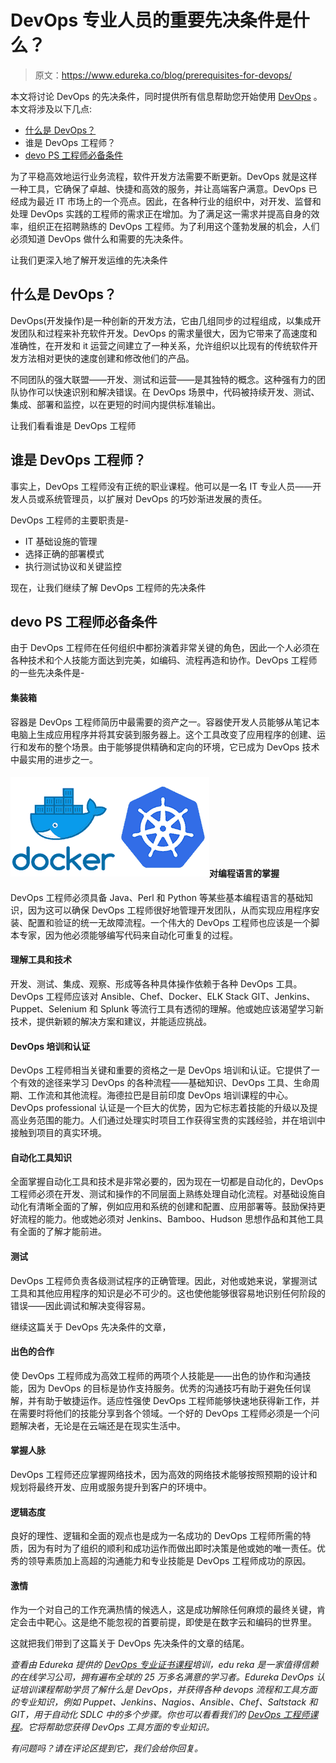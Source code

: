 # DevOps 专业人员的重要先决条件是什么？

> 原文：<https://www.edureka.co/blog/prerequisites-for-devops/>

本文将讨论 DevOps 的先决条件，同时提供所有信息帮助您开始使用 [DevOps](https://www.edureka.co/blog/what-is-devops/) 。本文将涉及以下几点:

*   [什么是 DevOps？](#WhatisDevOps?)
*   谁是 DevOps 工程师？
*   [devo PS 工程师必备条件](#PrerequisitesofaDevOpsEngineer)

为了平稳高效地运行业务流程，软件开发方法需要不断更新。DevOps 就是这样一种工具，它确保了卓越、快捷和高效的服务，并让高端客户满意。DevOps 已经成为最近 IT 市场上的一个亮点。因此，在各种行业的组织中，对开发、监督和处理 DevOps 实践的工程师的需求正在增加。为了满足这一需求并提高自身的效率，组织正在招聘熟练的 DevOps 工程师。为了利用这个蓬勃发展的机会，人们必须知道 DevOps 做什么和需要的先决条件。

让我们更深入地了解开发运维的先决条件

## **什么是 DevOps？**

DevOps(开发操作)是一种创新的开发方法，它由几组同步的过程组成，以集成开发团队和过程来补充软件开发。DevOps 的需求量很大，因为它带来了高速度和准确性，在开发和 it 运营之间建立了一种关系，允许组织以比现有的传统软件开发方法相对更快的速度创建和修改他们的产品。

不同团队的强大联盟——开发、测试和运营——是其独特的概念。这种强有力的团队协作可以快速识别和解决错误。在 DevOps 场景中，代码被持续开发、测试、集成、部署和监控，以在更短的时间内提供标准输出。

让我们看看谁是 DevOps 工程师

## 谁是 DevOps 工程师？

事实上，DevOps 工程师没有正统的职业课程。他可以是一名 IT 专业人员——开发人员或系统管理员，以扩展对 DevOps 的巧妙渐进发展的责任。

DevOps 工程师的主要职责是-

*   IT 基础设施的管理
*   选择正确的部署模式
*   执行测试协议和关键监控

现在，让我们继续了解 DevOps 工程师的先决条件

## **devo PS 工程师必备条件**

由于 DevOps 工程师在任何组织中都扮演着非常关键的角色，因此一个人必须在各种技术和个人技能方面达到完美，如编码、流程再造和协作。DevOps 工程师的一些先决条件是-

#### **集装箱**

容器是 DevOps 工程师简历中最需要的资产之一。容器使开发人员能够从笔记本电脑上生成应用程序并将其安装到服务器上。这个工具改变了应用程序的创建、运行和发布的整个场景。由于能够提供精确和定向的环境，它已成为 DevOps 技术中最实用的进步之一。

#### **![Image - Pre-Requisites For DevOps - Edureka](img/eb24c1f107c2bbbbc4ec519aeac8c9c5.png)对编程语言的掌握**

DevOps 工程师必须具备 Java、Perl 和 Python 等某些基本编程语言的基础知识，因为这可以确保 DevOps 工程师很好地管理开发团队，从而实现应用程序安装、配置和验证的统一无故障流程。一个伟大的 DevOps 工程师也应该是一个脚本专家，因为他必须能够编写代码来自动化可重复的过程。

#### **理解工具和技术**

开发、测试、集成、观察、形成等各种具体操作依赖于各种 DevOps 工具。DevOps 工程师应该对 Ansible、Chef、Docker、ELK Stack GIT、Jenkins、Puppet、Selenium 和 Splunk 等流行工具有透彻的理解。他或她应该渴望学习新技术，提供新颖的解决方案和建议，并能适应挑战。

#### **DevOps 培训和认证**

DevOps 工程师相当关键和重要的资格之一是 DevOps 培训和认证。它提供了一个有效的途径来学习 DevOps 的各种流程——基础知识、DevOps 工具、生命周期、工作流和其他流程。海德拉巴是目前印度 DevOps 培训课程的中心。DevOps professional 认证是一个巨大的优势，因为它标志着技能的升级以及提高业务范围的能力。人们通过处理实时项目工作获得宝贵的实践经验，并在培训中接触到项目的真实环境。

#### **自动化工具知识**

全面掌握自动化工具和技术是非常必要的，因为现在一切都是自动化的，DevOps 工程师必须在开发、测试和操作的不同层面上熟练处理自动化流程。对基础设施自动化有清晰全面的了解，例如应用和系统的创建和配置、应用部署等。鼓励保持更好流程的能力。他或她必须对 Jenkins、Bamboo、Hudson 思想作品和其他工具有全面的了解才能前进。

#### **测试**

DevOps 工程师负责各级测试程序的正确管理。因此，对他或她来说，掌握测试工具和其他应用程序的知识是必不可少的。这也使他能够很容易地识别任何阶段的错误——因此调试和解决变得容易。

继续这篇关于 DevOps 先决条件的文章，

#### **出色的合作**

使 DevOps 工程师成为高效工程师的两项个人技能是——出色的协作和沟通技能，因为 DevOps 的目标是协作支持服务。优秀的沟通技巧有助于避免任何误解，并有助于敏捷运作。适应性强使 DevOps 工程师能够快速地获得新工作，并在需要时将他们的技能分享到各个领域。一个好的 DevOps 工程师必须是一个问题解决者，无论是在云端还是在现实生活中。

#### **掌握人脉**

DevOps 工程师还应掌握网络技术，因为高效的网络技术能够按照预期的设计和规划将最终开发、应用或服务提升到客户的环境中。

#### **逻辑态度**

良好的理性、逻辑和全面的观点也是成为一名成功的 DevOps 工程师所需的特质，因为有时为了组织的顺利和成功运作而做出即时决策是他或她的唯一责任。优秀的领导素质加上高超的沟通能力和专业技能是 DevOps 工程师成功的原因。

#### **激情**

作为一个对自己的工作充满热情的候选人，这是成功解除任何麻烦的最终关键，肯定会击中靶心。这是绝不能忽视的首要前提，即使是在数字云和编码的世界里。

这就把我们带到了这篇关于 DevOps 先决条件的文章的结尾。

*查看由 Edureka 提供的* *[DevOps 专业证书课程](https://www.edureka.co/executive-programs/purdue-devops)培训，edu reka 是一家值得信赖的在线学习公司，拥有遍布全球的 25 万多名满意的学习者。Edureka DevOps 认证培训课程帮助学员了解什么是 DevOps，并获得各种 devops 流程和工具方面的专业知识，例如 Puppet、Jenkins、Nagios、Ansible、Chef、Saltstack 和 GIT，用于自动化 SDLC 中的多个步骤。你也可以看看我们的 [DevOps 工程师课程](https://www.edureka.co/masters-program/devops-engineer-training)。它将帮助您获得 DevOps 工具方面的专业知识。*

*有问题吗？请在评论区提到它，我们会给你回复。*